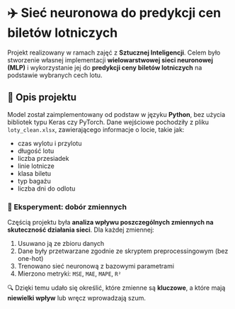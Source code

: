 # ✈️ Sieć neuronowa do predykcji cen biletów lotniczych

Projekt realizowany w ramach zajęć z **Sztucznej Inteligencji**. Celem było stworzenie własnej implementacji **wielowarstwowej sieci neuronowej (MLP)** i wykorzystanie jej do **predykcji ceny biletów lotniczych** na podstawie wybranych cech lotu.

## 🧠 Opis projektu

Model został zaimplementowany od podstaw w języku **Python**, bez użycia bibliotek typu Keras czy PyTorch. Dane wejściowe pochodziły z pliku `loty_clean.xlsx`, zawierającego informacje o locie, takie jak:

- czas wylotu i przylotu
- długość lotu
- liczba przesiadek
- linie lotnicze
- klasa biletu
- typ bagażu
- liczba dni do odlotu

### 🧪 Eksperyment: dobór zmiennych

Częścią projektu była **analiza wpływu poszczególnych zmiennych na skuteczność działania sieci**. Dla każdej zmiennej:

1. Usuwano ją ze zbioru danych
2. Dane były przetwarzane zgodnie ze skryptem preprocessingowym (bez one-hot)
3. Trenowano sieć neuronową z bazowymi parametrami
4. Mierzono metryki: `MSE`, `MAE`, `MAPE`, `R²`

🔍 Dzięki temu udało się określić, które zmienne są **kluczowe**, a które mają **niewielki wpływ** lub wręcz wprowadzają szum.


